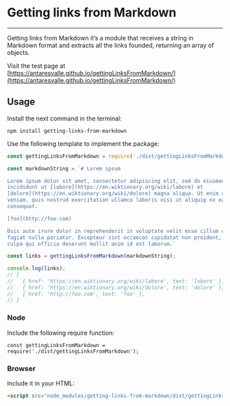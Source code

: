 # Getting links from Markdown

***

Getting links from Markdown it’s a module that receives a string in Markdown format and extracts all the links founded, returning an array of objects.

Visit the test page at [https://antaresvalle.github.io/gettingLinksFromMarkdown/](https://antaresvalle.github.io/gettingLinksFromMarkdown/) 

## Usage
Install the next command in the terminal:

```
npm install getting-links-from-markdown
```

Use the following template to implement the package:

```js
const gettingLinksFromMarkdown = require('./dist/gettingLinksFromMarkdown');

const markdownString = `# Lorem ipsum

Lorem ipsum dolor sit amet, consectetur adipiscing elit, sed do eiusmod tempor
incididunt ut [labore](https://en.wiktionary.org/wiki/labore) et
[dolore](https://en.wiktionary.org/wiki/dolore) magna aliqua. Ut enim ad minim
veniam, quis nostrud exercitation ullamco laboris nisi ut aliquip ex ea commodo
consequat.

[foo](http://foo.com)

Duis aute irure dolor in reprehenderit in voluptate velit esse cillum dolore eu
fugiat nulla pariatur. Excepteur sint occaecat cupidatat non proident, sunt in
culpa qui officia deserunt mollit anim id est laborum.`

const links = gettingLinksFromMarkdown(markdownString);

console.log(links);
// [
//   { href: 'https://en.wiktionary.org/wiki/labore', text: 'labore' },
//   { href: 'https://en.wiktionary.org/wiki/dolore', text: 'dolore' },
//   { href: 'http://foo.com', text: 'foo' },
// ]

```


### Node
Include the following require function:

```
const gettingLinksFromMarkdown = require('./dist/gettingLinksFromMarkdown');
```

### Browser
Include it in your HTML:

```html
<script src="node_modules/getting-links-from-markdown/dist/gettingLinksFromMarkdown.js"></script>
```
